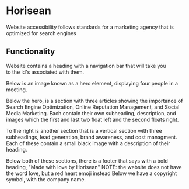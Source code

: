 # Horisean

Website accessibility follows standards for a marketing agency that is optimized for search engines

## Functionality

Website contains a heading with a navigation bar that will take you  
to the id's associated with them.

Below is an image known as a hero element, displaying four people in a meeting.

Below the hero, is a section with three articles showing the importance of Search Engine Optimization, Online Reputation Management, and Social Media Marketing. Each contain their own subheading, description, and images which the first and last two float left and the second floats right.

To the right is another section that is a vertical section with three subheadings, lead generation, brand awareness, and cost managment. Each of these contain a small black image with a description of their heading.

Below both of these sections, there is a footer that says with a bold heading, "Made with love by Horisean" NOTE: the website does not have the word love, but a red heart emoji instead
Below we have a copyright symbol, with the company name.
